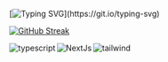 [![Typing SVG](https://readme-typing-svg.demolab.com?font=Fira+Code&weight=35&size=45&duration=4000&pause=500&color=abd102&center=true&vCenter=true&width=480&lines=Chekkal+Islam;%7C+Web+Developer;%7C+English+Student%7C;)](https://git.io/typing-svg)

[![GitHub Streak](https://streak-stats.demolab.com?user=dev-Dz27&theme=merko&date_format=j%20M%5B%20Y%5D)](https://git.io/streak-stats)


<img  align="left" alt='typescript' src='https://img.shields.io/badge/TypeScript-007ACC?style=for-the-badge&logo=typescript&logoColor=white' />

<img  align="left" alt='NextJs' src='https://img.shields.io/badge/Next-black?style=for-the-badge&logo=next.js&logoColor=white'/>

<img align="left" alt='tailwind' src='https://img.shields.io/badge/tailwindcss-%2338B2AC.svg?style=for-the-badge&logo=tailwind-css&logoColor=white'/>

